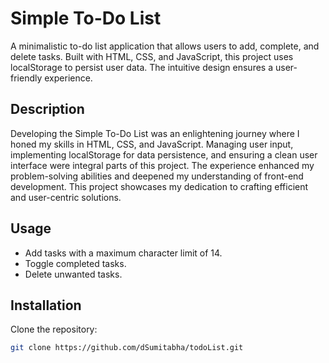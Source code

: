 # Simple To-Do List

A minimalistic to-do list application that allows users to add, complete, and delete tasks. Built with HTML, CSS, and JavaScript, this project uses localStorage to persist user data. The intuitive design ensures a user-friendly experience.
## Description 
Developing the Simple To-Do List was an enlightening journey where I honed my skills in HTML, CSS, and JavaScript. Managing user input, implementing localStorage for data persistence, and ensuring a clean user interface were integral parts of this project. The experience enhanced my problem-solving abilities and deepened my understanding of front-end development. This project showcases my dedication to crafting efficient and user-centric solutions.
## Usage

- Add tasks with a maximum character limit of 14.
- Toggle completed tasks.
- Delete unwanted tasks.

## Installation

Clone the repository:

```bash
git clone https://github.com/dSumitabha/todoList.git
